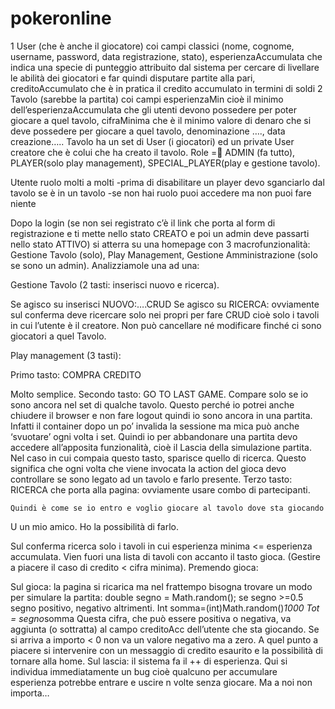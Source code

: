 # pokeronline
1	User (che è anche il giocatore) coi campi classici (nome, cognome, username, password, data registrazione, stato), esperienzaAccumulata che indica una specie di punteggio attribuito dal sistema per cercare di livellare le abilità dei giocatori e far quindi disputare partite alla pari, creditoAccumulato che è in pratica il credito accumulato in termini di soldi
2	Tavolo (sarebbe la partita) coi campi esperienzaMin cioè il minimo dell’esperienzaAccumulata che gli utenti devono possedere per poter giocare a quel tavolo, cifraMinima  che è il minimo valore di denaro che si deve possedere per giocare a quel tavolo, denominazione …., data creazione…..
Tavolo ha un set di User (i giocatori) ed un private User creatore che è colui che ha creato il tavolo.
Role = ADMIN (fa tutto), PLAYER(solo play management), SPECIAL_PLAYER(play e gestione tavolo).

Utente ruolo molti a molti
-prima di disabilitare un player devo sganciarlo dal tavolo se è in un tavolo
-se non hai ruolo puoi accedere ma non puoi fare niente

Dopo la login (se non sei registrato c’è il link che porta al form di registrazione e ti mette nello stato CREATO e poi un admin deve passarti nello stato ATTIVO) si atterra su una homepage con 3 macrofunzionalità: Gestione Tavolo (solo), Play Management, Gestione Amministrazione (solo se sono un admin).
Analizziamole una ad una:

Gestione Tavolo (2 tasti: inserisci nuovo e ricerca).

Se agisco su inserisci NUOVO:….CRUD
Se agisco su RICERCA:
	ovviamente sul conferma deve ricercare solo nei propri per fare CRUD
	cioè solo i tavoli in cui l’utente è il creatore.
	Non può cancellare né modificare finché ci sono giocatori a quel 
	Tavolo.


Play management (3 tasti):

Primo tasto: COMPRA CREDITO





Molto semplice.
Secondo tasto: GO TO LAST GAME.
Compare solo se io sono ancora nel set di qualche tavolo. Questo perché io potrei anche chiudere il browser e non fare logout quindi io sono ancora in una partita. Infatti il container dopo un po’ invalida la sessione ma mica può anche ‘svuotare’ ogni volta i set. Quindi io per abbandonare una partita devo accedere all’apposita funzionalità, cioè il Lascia della simulazione partita.
Nel caso in cui compaia questo tasto, sparisce quello di ricerca. Questo significa che ogni volta che viene invocata la action del gioca devo controllare se sono legato ad un tavolo e farlo presente.
Terzo tasto: RICERCA che porta alla pagina:
	ovviamente usare combo di partecipanti.

	Quindi è come se io entro e voglio giocare al tavolo dove sta giocando
U	un mio amico. Ho la possibilità di farlo.




Sul conferma ricerca solo i tavoli in cui esperienza minima <= esperienza accumulata.
Vien fuori una lista di tavoli con accanto il tasto gioca. (Gestire a piacere il caso di credito < cifra minima).
Premendo gioca:
	








Sul gioca:
la pagina si ricarica ma nel frattempo bisogna trovare un modo per simulare la partita:
double segno = Math.random();
se segno >=0.5 segno positivo, negativo altrimenti.
Int somma=(int)Math.random()*1000
Tot = segno*somma
Questa cifra, che può essere positiva o negativa, va aggiunta (o sottratta) al campo creditoAcc dell’utente che sta giocando.
Se si arriva a importo < 0 non va un valore negativo ma a zero. A quel punto a piacere si intervenire con un messaggio di credito esaurito e la possibilità di tornare alla home.
Sul lascia:
 il sistema fa il ++ di esperienza. Qui si individua immediatamente un bug cioè qualcuno per accumulare esperienza potrebbe entrare e uscire n volte senza giocare. Ma a noi non importa…

